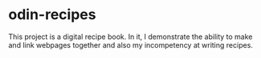 # odin-recipes
This project is a digital recipe book. In it, I demonstrate the ability to make and link webpages together and also my incompetency at writing recipes.